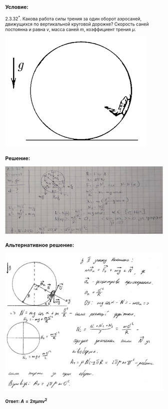 ###  Условие:

$2.3.32^*.$ Какова работа силы трения за один оборот аэросаней, движущихся по вертикальной круговой дорожке? Скорость саней постоянна и равна $v$, масса саней $m$, коэффициент трения $\mu$.

![К задаче $2.3.32$|452x353, 35%](../../img/2.3.32/2.3.32.png)

###  Решение:

![|638x272, 100%](../../img/2.3.32/sol1.jpg)

###  Альтернативное решение:

![|640x556, 80%](../../img/2.3.32/sol2.jpg)

#### Ответ: $A = 2\pi\mu mv^2$